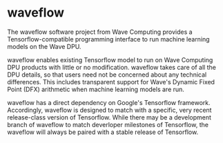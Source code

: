 # waveflow
The waveflow software project from Wave Computing provides a Tensorflow-compatible programming interface to run machine learning models on the Wave DPU.

waveflow enables existing Tensorflow model to run on Wave Computing DPU products with little or no modification. waveflow takes care of all the DPU details, so that users need not be concerned about any technical differences. This includes transparent support for Wave's Dynamic Fixed Point (DFX) arithmetic when machine learning models are run.

waveflow has a direct dependency on Google's Tensorflow framework. Accordingly, waveflow is designed to match with a specific, very recent release-class version of Tensorflow. While there may be a development branch of waveflow to match deverloper milestones of Tensorflow, the waveflow will always be paired with a stable release of Tensorflow.
